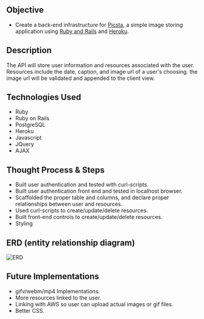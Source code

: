 ## Objective
* Create a back-end infrastructure for [Picsta](https://peterchang2.github.io/full-stack-front-end-client/), a simple image storing application using [Ruby and Rails](https://github.com/peterchang2/full-stack-back-end-api) and [Heroku](https://picstafame.herokuapp.com/).

## Description
The API will store user information and resources associated with the user. Resources include the date, caption, and image url of a user's choosing. the image url will be validated and appended to the client view.

## Technologies Used
* Ruby
* Ruby on Rails
* PostgreSQL
* Heroku
* Javascript
* JQuery
* AJAX

## Thought Process & Steps
* Built user authentication and tested with curl-scripts.
* Built user authentication front end and tested in localhost browser.
* Scaffolded the proper table and columns, and declare proper relationships between user and resources.
* Used curl-scripts to create/update/delete resources.
* Built front-end controls to create/update/delete resources.
* Styling

## ERD (entity relationship diagram)
![ERD](https://i.imgur.com/maFeqZF.jpg?2)

## Future Implementations
* gifv/webm/mp4 Implementations.
* More resources linked to the user.
* Linking with AWS so user can upload actual images or gif files.
* Better CSS.
